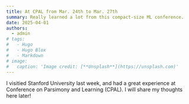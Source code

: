 ```yaml
---
title: At CPAL from Mar. 24th to Mar. 27th
summary: Really learned a lot from this compact-size ML conference.
date: 2025-04-01
authors:
  - admin
# tags:
#   - Hugo
#   - Hugo Blox
#   - Markdown
# image:
#   caption: 'Image credit: [**Unsplash**](https://unsplash.com)'
---
```


I visitied Stanford University last week, and had a great experience at Conference on Parsimony and Learning (CPAL). I will share my thoughts here later!
